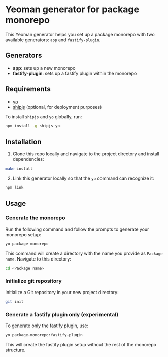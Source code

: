 # Yeoman generator for package monorepo

This Yeoman generator helps you set up a package monorepo with two available generators: `app` and `fastify-plugin`.

## Generators
  - **app**: sets up a new monorepo
  - **fastify-plugin**:  sets up a fastify plugin within the monorepo

## Requirements
  - [yo](https://github.com/yeoman/yo)
  - [shipjs](https://github.com/algolia/shipjs) (optional, for deployment purposes)

To install `shipjs` and `yo` globally, run:

```bash
npm install -g shipjs yo
```

## Installation
1. Clone this repo locally and navigate to the project directory and install dependencies:

```bash
make install
```

2. Link this generator locally so that the `yo` command can recognize it:

```bash
npm link
```

## Usage

### Generate the monorepo
Run the following command and follow the prompts to generate your monorepo setup:

```bash
yo package-monorepo
```

This command will create a directory with the name you provide as `Package name`. Navigate to this directory:

```bash
cd <Package name>
```

### Initialize git repository

Initialize a Git repository in your new project directory:

```bash
git init
```

### Generate a fastify plugin only (experimental)
To generate only the fastify plugin, use:

```bash
yo package-monorepo:fastify-plugin
```

This will create the fastify plugin setup without the rest of the monorepo structure.
